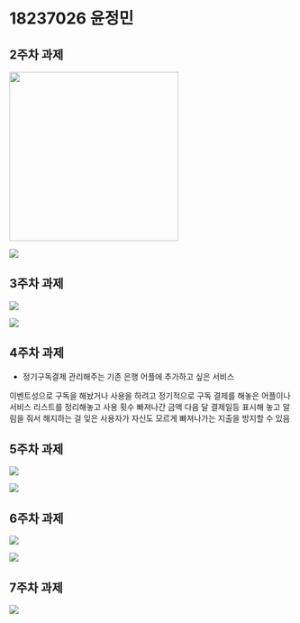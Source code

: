 # 18237026 윤정민


## 2주차 과제

<img width="300" height="300" src="./png/ㄱㅇㅈ.jpg"></img>


<img width="" height="" src="./png/2주차.png"></img>

## 3주차 과제

<img width="" height="" src="./png/네이버.png"></img>

<img width="" height="" src="./png/학번.png"></img>

## 4주차 과제 
 
- 정기구독결제 관리해주는
 기존 은행 어플에 추가하고 싶은 서비스
 
 이벤트성으로 구독을 해놨거나 사용을 하려고 정기적으로 구독 결제를 해놓은 어플이나 서비스 리스트를 정리해놓고 
 사용 횟수 빠져나간 금액 다음 달 결제일등 표시해 놓고 알림을 줘서 
 해지하는 걸 잊은 사용자가 자신도 모르게 빠져나가는 지출을 방지할 수 있음
 
## 5주차 과제 

<img width="" height="" src="./png/1.png"></img>

<img width="" height="" src="./png/2.png"></img>

## 6주차 과제 

<img width="" height="" src="./png/넓이.png"></img>

<img width="" height="" src="./png/높이.png"></img>

## 7주차 과제

<img width="" height="" src="./png/7주차 과제.png"></img>
